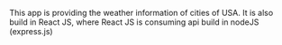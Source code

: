 This app is providing the weather information of cities of USA. It is also build in React JS, where React JS is consuming api build in nodeJS (express.js)
